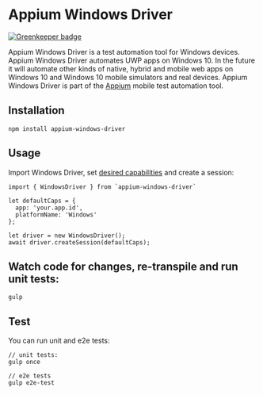Appium Windows Driver
===================

[![Greenkeeper badge](https://badges.greenkeeper.io/appium/appium-windows-driver.svg)](https://greenkeeper.io/)

Appium Windows Driver is a test automation tool for Windows devices. Appium Windows Driver automates UWP apps on Windows 10.  In the future it will automate other kinds of native, hybrid and mobile web apps on Windows 10 and Windows 10 mobile simulators and real devices. Appium Windows Driver is part of the [Appium](https://github.com/appium/appium) mobile test automation tool.


## Installation
```
npm install appium-windows-driver
```

## Usage
Import Windows Driver, set [desired capabilities](http://appium.io/slate/en/1.5/?javascript#appium-server-capabilities) and create a session:

```
import { WindowsDriver } from `appium-windows-driver`

let defaultCaps = {
  app: 'your.app.id',
  platformName: 'Windows'
};

let driver = new WindowsDriver();
await driver.createSession(defaultCaps);
```

## Watch code for changes, re-transpile and run unit tests:

```
gulp
```

## Test


You can run unit and e2e tests:


```
// unit tests:
gulp once

// e2e tests
gulp e2e-test
```
